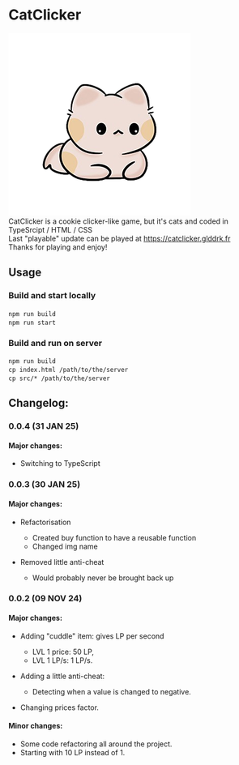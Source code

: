 # CatClicker
<img src="assets/pastle_cat.png" alt="The cute cat you should click on!"> <br>
CatClicker is a cookie clicker-like game, but it's cats and coded in TypeSrcipt / HTML / CSS <br>
Last "playable" update can be played at https://catclicker.glddrk.fr <br>
Thanks for playing and enjoy!

## Usage
### Build and start locally
``` npm run build ``` <br>
``` npm run start ```
### Build and run on server
``` npm run build ``` <br>
``` cp index.html /path/to/the/server ``` <br>
``` cp src/* /path/to/the/server ```

## Changelog:

### 0.0.4 (31 JAN 25)
#### Major changes:
- Switching to TypeScript

### 0.0.3 (30 JAN 25)
#### Major changes:
- Refactorisation
    - Created buy function to have a reusable function
    - Changed img name

- Removed little anti-cheat
    - Would probably never be brought back up

### 0.0.2 (09 NOV 24)
#### Major changes:
- Adding "cuddle" item: gives LP per second
    - LVL 1 price: 50 LP,
    - LVL 1 LP/s: 1 LP/s.

- Adding a little anti-cheat:
    - Detecting when a value is changed to negative.

- Changing prices factor.

#### Minor changes:
- Some code refactoring all around the project.
- Starting with 10 LP instead of 1.
